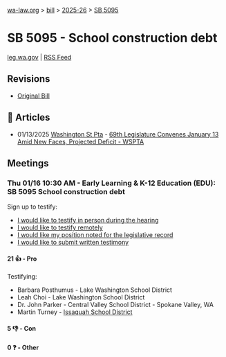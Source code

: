 [wa-law.org](/) > [bill](/bill/) > [2025-26](/bill/2025-26/) > [SB 5095](/bill/2025-26/sb/5095/)

# SB 5095 - School construction debt
[leg.wa.gov](https://app.leg.wa.gov/billsummary?BillNumber=5095&Year=2025&Initiative=false) | [RSS Feed](./rss.xml)

## Revisions
* [Original Bill](1/)

## 📰 Articles
* 01/13/2025 [Washington St Pta](/org/washington_st_pta/) - [69th Legislature Convenes January 13 Amid New Faces, Projected Deficit - WSPTA](https://www.wastatepta.org/69th-legislature-convenes-january-13-amid-new-faces-projected-deficit/#:~:text=SB%205095)

## Meetings
### Thu 01/16 10:30 AM - Early Learning & K-12 Education (EDU): SB 5095 School construction debt
Sign up to testify:
* [I would like to testify in person during the hearing](https://app.leg.wa.gov/csi/Testifier/Add?chamber=House&mId=32384&aId=161126&caId=24569&tId=1)
* [I would like to testify remotely](https://app.leg.wa.gov/csi/Testifier/Add?chamber=House&mId=32384&aId=161126&caId=24569&tId=2)
* [I would like my position noted for the legislative record](https://app.leg.wa.gov/csi/Testifier/Add?chamber=House&mId=32384&aId=161126&caId=24569&tId=3)
* [I would like to submit written testimony](https://app.leg.wa.gov/csi/Testifier/Add?chamber=House&mId=32384&aId=161126&caId=24569&tId=4)

#### 21 👍 - Pro
Testifying:
* Barbara Posthumus - Lake Washington School District
* Leah Choi - Lake Washington School District
* Dr. John Parker - Central Valley School District - Spokane Valley, WA
* Martin Turney - [Issaquah School District](/org/issaquah_school_district/)

#### 5 👎 - Con

#### 0 ❓ - Other
